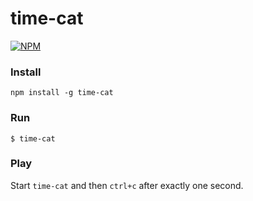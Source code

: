 # time-cat

[![NPM](https://nodei.co/npm/time-cat.png?downloads=true&stars=true)](https://nodei.co/npm/time-cat/)

### Install

    npm install -g time-cat

### Run

    $ time-cat

### Play

Start `time-cat` and then `ctrl+c` after exactly one second.
